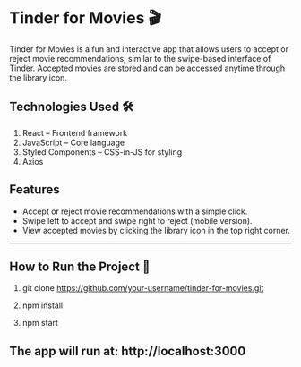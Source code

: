 # Tinder for Movies 🎬

Tinder for Movies is a fun and interactive app that allows users to accept or reject movie recommendations, similar to the swipe-based interface of Tinder. Accepted movies are stored and can be accessed anytime through the library icon.

## Technologies Used 🛠️

1. React – Frontend framework
2. JavaScript – Core language
3. Styled Components – CSS-in-JS for styling
4. Axios

## Features

-   Accept or reject movie recommendations with a simple click.
-   Swipe left to accept and swipe right to reject (mobile version).
-   View accepted movies by clicking the library icon in the top right corner.

---

## How to Run the Project 🚀

1. git clone https://github.com/your-username/tinder-for-movies.git

2. npm install

3. npm start

## The app will run at: http://localhost:3000
